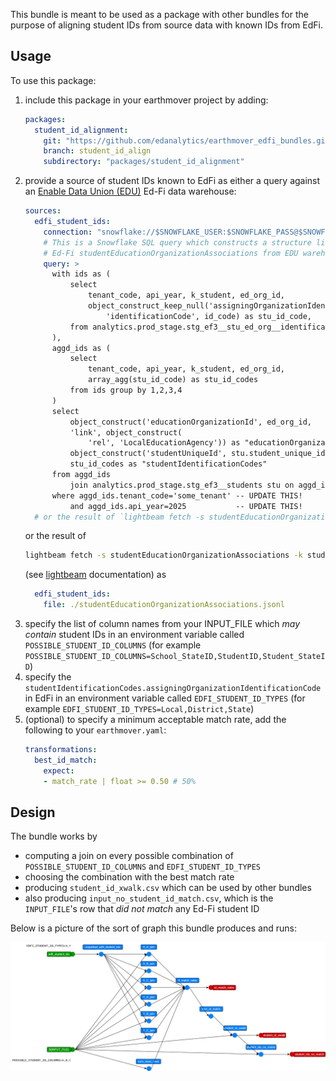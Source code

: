 This bundle is meant to be used as a package with other bundles for the purpose of aligning student IDs from source data with known IDs from EdFi.

## Usage

To use this package:
1. include this package in your earthmover project by adding:
    ```yaml
    packages:
      student_id_alignment:
        git: "https://github.com/edanalytics/earthmover_edfi_bundles.git"
        branch: student_id_align
        subdirectory: "packages/student_id_alignment"
    ```
1. provide a source of student IDs known to EdFi as either a query against an [Enable Data Union (EDU)](https://enabledataunion.org/) Ed-Fi data warehouse:
    ```yaml
    sources:
      edfi_student_ids:
        connection: "snowflake://$SNOWFLAKE_USER:$SNOWFLAKE_PASS@$SNOWFLAKE_ACCOUNT?warehouse=$SNOWFLAKE_WAREHOUSE"
        # This is a Snowflake SQL query which constructs a structure like the student ID portion of
        # Ed-Fi studentEducationOrganizationAssociations from EDU warehouse data:
        query: >
          with ids as (
              select
                  tenant_code, api_year, k_student, ed_org_id,
                  object_construct_keep_null('assigningOrganizationIdentificationCode', id_system,
                      'identificationCode', id_code) as stu_id_code,
              from analytics.prod_stage.stg_ef3__stu_ed_org__identification_codes
          ),
          aggd_ids as (
              select
                  tenant_code, api_year, k_student, ed_org_id,
                  array_agg(stu_id_code) as stu_id_codes
              from ids group by 1,2,3,4
          )
          select
              object_construct('educationOrganizationId', ed_org_id,
              'link', object_construct(
                  'rel', 'LocalEducationAgency')) as "educationOrganizationReference",
              object_construct('studentUniqueId', stu.student_unique_id) as "studentReference",
              stu_id_codes as "studentIdentificationCodes"
          from aggd_ids
              join analytics.prod_stage.stg_ef3__students stu on aggd_ids.k_student=stu.k_student
          where aggd_ids.tenant_code='some_tenant' -- UPDATE THIS!
              and aggd_ids.api_year=2025           -- UPDATE THIS!
      # or the result of `lightbeam fetch -s studentEducationOrganizationAssociations -k studentIdentificationCodes,educationOrganizationReference,studentReference`
    ```
    or the result of
    ```bash
    lightbeam fetch -s studentEducationOrganizationAssociations -k studentIdentificationCodes,educationOrganizationReference,studentReference
    ```
    (see [lightbeam](https://github.com/edanalytics/lightbeam) documentation) as
    ```yaml
      edfi_student_ids:
        file: ./studentEducationOrganizationAssociations.jsonl
    ```
1. specify the list of column names from your INPUT_FILE which *may contain* student IDs in an environment variable called `POSSIBLE_STUDENT_ID_COLUMNS` (for example `POSSIBLE_STUDENT_ID_COLUMNS=School_StateID,StudentID,Student_StateID`)
1. specify the `studentIdentificationCodes.assigningOrganizationIdentificationCode` in EdFi in an environment variable called `EDFI_STUDENT_ID_TYPES` (for example `EDFI_STUDENT_ID_TYPES=Local,District,State`)
1. (optional) to specify a minimum acceptable match rate, add the following to your `earthmover.yaml`:
    ```yaml
    transformations:
      best_id_match:
        expect:
        - match_rate | float >= 0.50 # 50%
    ```


## Design

The bundle works by
* computing a join on every possible combination of `POSSIBLE_STUDENT_ID_COLUMNS` and `EDFI_STUDENT_ID_TYPES`
* choosing the combination with the best match rate
* producing `student_id_xwalk.csv` which can be used by other bundles
* also producing `input_no_student_id_match.csv`, which is the `INPUT_FILE`'s row that *did not match* any Ed-Fi student ID

Below is a picture of the sort of graph this bundle produces and runs:

![Graph](./earthmover_student_id_bundle.svg)

